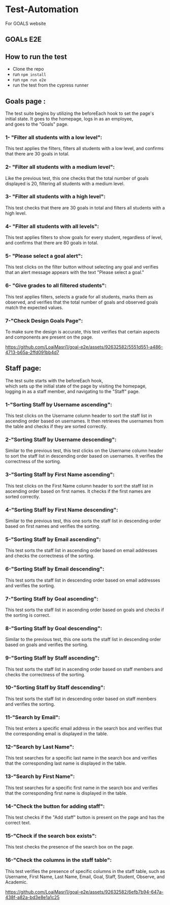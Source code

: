 # Test-Automation
For GOALS website
## GOALs E2E

## How to run the test
- Clone the repo
- run `npm install`
- run `npm run e2e`
- run the test from the cypress runner
## Goals page : 

The test suite begins by utilizing the beforeEach hook to set the page's<br>
initial state. It goes to the homepage, logs in as an employee,<br>
and goes to the "Goals" page.<br>

### 1- "Filter all students with a low level":<br>
This test applies the filters, filters all students with a low level, and confirms that there are 30 goals in total.<br>

### 2- "Filter all students with a medium level":<br>
Like the previous test, this one checks that the total number of goals displayed is 20, filtering all students with a medium level.<br>

### 3- "Filter all students with a high level":<br>
This test checks that there are 30 goals in total and filters all students with a high level.<br>

### 4- "Filter all students with all levels":<br>
This test applies filters to show goals for every student, regardless of level, and confirms that there are 80 goals in total.<br>

### 5- "Please select a goal alert":<br>
This test clicks on the filter button without selecting any goal and verifies that an alert message appears with the text "Please select a goal."<br>

### 6- "Give grades to all filtered students": <br>
This test applies filters, selects a grade for all students, marks them as observed, and verifies that the total number of goals and observed goals match the expected values.<br>

### 7-"Check Design Goals Page": <br>
To make sure the design is accurate, this test verifies that certain aspects and components are present on the page.<br>




https://github.com/LoaiMasri1/goal-e2e/assets/92632582/5551d551-a486-4713-b65a-2ffd091bb4d7




## Staff page:
The test suite starts with the beforeEach hook,<br>
which sets up the initial state of the page by visiting the homepage,<br>
logging in as a staff member, and navigating to the "Staff" page.<br>

### 1-"Sorting Staff by Username ascending":
This test clicks on the Username column header to sort the staff list in ascending order based on usernames. It then retrieves the usernames from the table and checks if they are sorted correctly.

### 2-"Sorting Staff by Username descending":
Similar to the previous test, this test clicks on the Username column header to sort the staff list in descending order based on usernames. It verifies the correctness of the sorting.

### 3-"Sorting Staff by First Name ascending":
This test clicks on the First Name column header to sort the staff list in ascending order based on first names. It checks if the first names are sorted correctly.

### 4-"Sorting Staff by First Name descending":
Similar to the previous test, this one sorts the staff list in descending order based on first names and verifies the sorting.

### 5-"Sorting Staff by Email ascending":
This test sorts the staff list in ascending order based on email addresses and checks the correctness of the sorting.

### 6-"Sorting Staff by Email descending":
This test sorts the staff list in descending order based on email addresses and verifies the sorting.

### 7-"Sorting Staff by Goal ascending":
This test sorts the staff list in ascending order based on goals and checks if the sorting is correct.

### 8-"Sorting Staff by Goal descending":
Similar to the previous test, this one sorts the staff list in descending order based on goals and verifies the sorting.

### 9-"Sorting Staff by Staff ascending":
This test sorts the staff list in ascending order based on staff members and checks the correctness of the sorting.

### 10-"Sorting Staff by Staff descending":
This test sorts the staff list in descending order based on staff members and verifies the sorting.

### 11-"Search by Email":
This test enters a specific email address in the search box and verifies that the corresponding email is displayed in the table.

### 12-"Search by Last Name":
This test searches for a specific last name in the search box and verifies that the corresponding last name is displayed in the table.

### 13-"Search by First Name":
This test searches for a specific first name in the search box and verifies that the corresponding first name is displayed in the table.

### 14-"Check the button for adding staff":
This test checks if the "Add staff" button is present on the page and has the correct text.

### 15-"Check if the search box exists":
This test checks the presence of the search box on the page.

### 16-"Check the columns in the staff table":
This test verifies the presence of specific columns in the staff table, such as Username, First Name, Last Name, Email, Goal, Staff, Student, Observe, and Academic.

https://github.com/LoaiMasri1/goal-e2e/assets/92632582/6efb7b94-647a-438f-a82a-bd3e8e1a1c25

